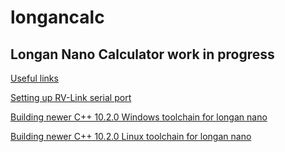 # longancalc

## Longan Nano Calculator work in progress

[Useful links](./docs/links.md)

[Setting up RV-Link serial port](./docs/rv-link.md)

[Building newer C++ 10.2.0 Windows toolchain for longan nano](./docs/windows-toolchain.md)

[Building newer C++ 10.2.0 Linux toolchain for longan nano](./docs/linux-toolchain.md)